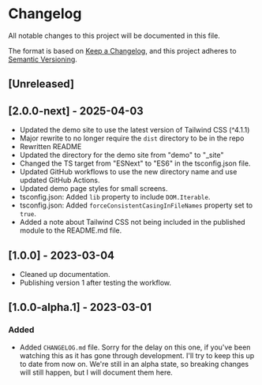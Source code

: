 # Changelog

All notable changes to this project will be documented in this file.

The format is based on [Keep a Changelog](https://keepachangelog.com/en/1.0.0/),
and this project adheres to [Semantic Versioning](https://semver.org/spec/v2.0.0.html).

## [Unreleased]

## [2.0.0-next] - 2025-04-03

- Updated the demo site to use the latest version of Tailwind CSS (^4.1.1)
- Major rewrite to no longer require the `dist` directory to be in the repo
- Rewritten README
- Updated the directory for the demo site from "demo" to "_site"
- Changed the TS target from "ESNext" to "ES6" in the tsconfig.json file.
- Updated GitHub workflows to use the new directory name and use updated GitHub Actions.
- Updated demo page styles for small screens.
- tsconfig.json: Added `lib` property to include `DOM.Iterable`.
- tsconfig.json: Added `forceConsistentCasingInFileNames` property set to `true`.
- Added a note about Tailwind CSS not being included in the published module to the README.md file.

## [1.0.0] - 2023-03-04

- Cleaned up documentation.
- Publishing version 1 after testing the workflow.

## [1.0.0-alpha.1] - 2023-03-01

### Added

- Added `CHANGELOG.md` file. Sorry for the delay on this one, if you've been watching this as it has gone through development. I'll try to keep this up to date from now on. We're still in an alpha state, so breaking changes will still happen, but I will document them here.
